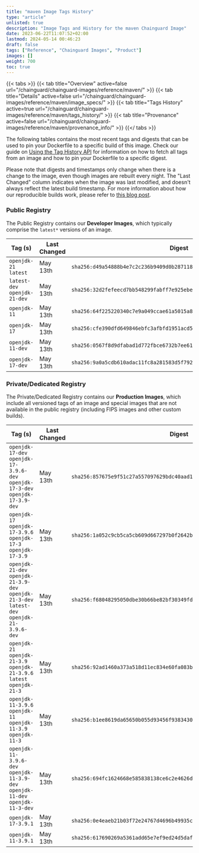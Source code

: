 ```yaml
---
title: "maven Image Tags History"
type: "article"
unlisted: true
description: "Image Tags and History for the maven Chainguard Image"
date: 2023-06-22T11:07:52+02:00
lastmod: 2024-05-14 00:46:23
draft: false
tags: ["Reference", "Chainguard Images", "Product"]
images: []
weight: 700
toc: true
---
```


{{< tabs >}}
{{< tab title="Overview" active=false url="/chainguard/chainguard-images/reference/maven/" >}}
{{< tab title="Details" active=false url="/chainguard/chainguard-images/reference/maven/image_specs/" >}}
{{< tab title="Tags History" active=true url="/chainguard/chainguard-images/reference/maven/tags_history/" >}}
{{< tab title="Provenance" active=false url="/chainguard/chainguard-images/reference/maven/provenance_info/" >}}
{{</ tabs >}}

The following tables contains the most recent tags and digests that can be used to pin your Dockerfile to a specific build of this image. Check our guide on [Using the Tag History API](/chainguard/chainguard-images/using-the-tag-history-api/) for information on how to fetch all tags from an image and how to pin your Dockerfile to a specific digest.

Please note that digests and timestamps only change when there is a change to the image, even though images are rebuilt every night. The "Last Changed" column indicates when the image was last modified, and doesn't always reflect the latest build timestamp. For more information about how our reproducible builds work, please refer to [this blog post](https://www.chainguard.dev/unchained/reproducing-chainguards-reproducible-image-builds).

### Public Registry
The Public Registry contains our **Developer Images**, which typically comprise the `latest*` versions of an image.

| Tag (s)                        | Last Changed | Digest                                                                    |
|--------------------------------|--------------|---------------------------------------------------------------------------|
|  `openjdk-21` `latest`         | May 13th     | `sha256:d49a54888b4e7c2c236b9409d0b287118fbe79446b68868a22ba451a8f25b6f6` |
|  `latest-dev` `openjdk-21-dev` | May 13th     | `sha256:32d2fefeecd7bb548299fabff7e925ebe0b81aebfaee9dc7d109ab3b1652bf2d` |
|  `openjdk-11`                  | May 13th     | `sha256:64f225220340c7e9a049ccae61a5015a8f8dabca520f6a918d66db76641ab81c` |
|  `openjdk-17`                  | May 13th     | `sha256:cfe390dfd649846ebfc3afbfd1951acd571fc51a79aaaf185ec5cc9cdd20cb1d` |
|  `openjdk-11-dev`              | May 13th     | `sha256:0567f8d9dfabad1d772fbce6732b7ee6131890d658329f86d0d1d27080f2b2ee` |
|  `openjdk-17-dev`              | May 13th     | `sha256:9a0a5cdb610adac11fc8a281583d5f7923c9db9994015effde31fee1cc606bf8` |


### Private/Dedicated Registry
The Private/Dedicated Registry contains our **Production Images**, which include all versioned tags of an image and special images that are not available in the public registry (including FIPS images and other custom builds).

| Tag (s)                                                                                       | Last Changed | Digest                                                                    |
|-----------------------------------------------------------------------------------------------|--------------|---------------------------------------------------------------------------|
|  `openjdk-17-dev` `openjdk-17-3.9.6-dev` `openjdk-17-3-dev` `openjdk-17-3.9-dev`              | May 13th     | `sha256:857675e9f51c27a557097629bdc40aad1a0a551a40e5c4b572c68139c1deb14e` |
|  `openjdk-17` `openjdk-17-3.9.6` `openjdk-17-3` `openjdk-17-3.9`                              | May 13th     | `sha256:1a052c9cb5ca5cb609d667297b0f2642bb2f407b7e4239a6f1f5f106f8ba76c2` |
|  `openjdk-21-dev` `openjdk-21-3.9-dev` `openjdk-21-3-dev` `latest-dev` `openjdk-21-3.9.6-dev` | May 13th     | `sha256:f68048295050dbe30b66be82bf30349fd997d7ff3a09459c04cc7e51465f92cb` |
|  `openjdk-21` `openjdk-21-3.9` `openjdk-21-3.9.6` `latest` `openjdk-21-3`                     | May 13th     | `sha256:92ad1460a373a518d11ec834e60fa083b173644eb2118ed45fd8c136a1e60708` |
|  `openjdk-11-3.9.6` `openjdk-11` `openjdk-11-3.9` `openjdk-11-3`                              | May 13th     | `sha256:b1ee8619da65650b055d93456f938343066df12e44edffadd9be8b69cbd4cf0f` |
|  `openjdk-11-3.9.6-dev` `openjdk-11-3.9-dev` `openjdk-11-dev` `openjdk-11-3-dev`              | May 13th     | `sha256:694fc1624668e585838138ce6c2e4626d7996466c9eaacccf5ba500c38b73037` |
|  `openjdk-17-3.9.1`                                                                           | May 13th     | `sha256:0e4eaeb21b03f72e24767d4696b49935cd6b8838852d89e5243ba19fee27afc8` |
|  `openjdk-11-3.9.1`                                                                           | May 13th     | `sha256:617690269a5361add65e7ef9ed24d5daf94300c5728c41d796a92b680d7d5b41` |

